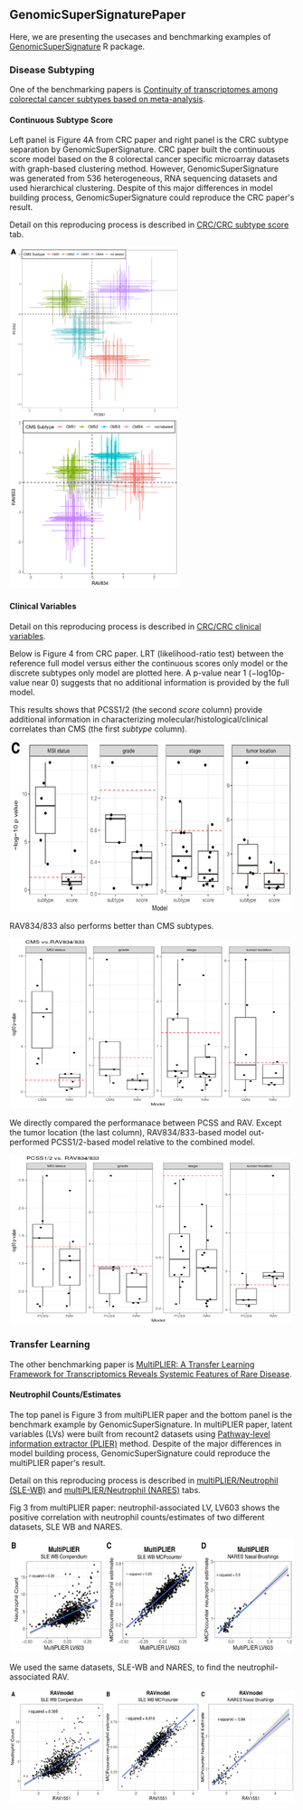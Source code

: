 ## GenomicSuperSignaturePaper
Here, we are presenting the usecases and benchmarking examples of [GenomicSuperSignature](https://shbrief.github.io/GenomicSuperSignature/) R package.

### Disease Subtyping
One of the benchmarking papers is [Continuity of transcriptomes among colorectal cancer subtypes based on meta-analysis](https://genomebiology.biomedcentral.com/articles/10.1186/s13059-018-1511-4). 

#### Continuous Subtype Score
Left panel is Figure 4A from CRC paper and right panel is the CRC subtype separation
by GenomicSuperSignature. CRC paper built the continuous score model based on the 8 
colorectal cancer specific microarray datasets with graph-based clustering method. 
However, GenomicSuperSignature was generated from 536 heterogeneous, RNA sequencing 
datasets and used hierarchical clustering. Despite of this major differences in 
model building process, GenomicSuperSignature could reproduce the CRC paper's result.

Detail on this reproducing process is described in [CRC/CRC subtype score](https://shbrief.github.io/GenomicSuperSignaturePaper/articles/CRC/repeat_Fig4A.html) 
tab. 

<img src="https://raw.githubusercontent.com/shbrief/GenomicSuperSignaturePaper/master/inst/images/CRC_Fig4A.png" width="300" height="300">
<img src="https://raw.githubusercontent.com/shbrief/GenomicSuperSignaturePaper/master/Results/CRC/outputs/png/scatter_834_833.png" width="300" height="300">

#### Clinical Variables
Detail on this reproducing process is described in [CRC/CRC clinical variables](https://shbrief.github.io/GenomicSuperSignaturePaper/articles/CRC/repeat_Fig4C.html).

Below is Figure 4 from CRC paper. LRT (likelihood-ratio test) between the reference 
full model versus either the continuous scores only model or the discrete subtypes 
only model are plotted here. A p-value near 1 (−log10p-value near 0) suggests that 
no additional information is provided by the full model. 

This results shows that PCSS1/2 (the second *score* column) provide additional information 
in characterizing molecular/histological/clinical correlates than CMS (the first *subtype* column).

<img src="https://raw.githubusercontent.com/shbrief/GenomicSuperSignaturePaper/master/inst/images/CRC_Fig4C.png" width="500" height="300">

RAV834/833 also performs better than CMS subtypes.

<img src="https://raw.githubusercontent.com/shbrief/GenomicSuperSignaturePaper/master/Results/CRC/outputs/png/boxplot_CMS_vs_834_833.png" width="500" height="300">

We directly compared the performanace between PCSS and RAV. Except the tumor location 
(the last column), RAV834/833-based model out-performed PCSS1/2-based model relative
to the combined model.

<img src="https://raw.githubusercontent.com/shbrief/GenomicSuperSignaturePaper/master/Results/CRC/outputs/png/boxplot_PCSS_vs_834_833.png" width="500" height="300">

### Transfer Learning
The other benchmarking paper is [MultiPLIER: A Transfer Learning Framework for Transcriptomics Reveals Systemic Features of Rare Disease](https://www.cell.com/cell-systems/fulltext/S2405-4712(19)30119-X?_returnURL=https%3A%2F%2Flinkinghub.elsevier.com%2Fretrieve%2Fpii%2FS240547121930119X%3Fshowall%3Dtrue). 

#### Neutrophil Counts/Estimates
The top panel is Figure 3 from multiPLIER paper and the bottom panel is the benchmark
example by GenomicSuperSignature. In multiPLIER paper, latent variables (LVs) were
built from recount2 datasets using [Pathway-level information extractor (PLIER)](https://www.nature.com/articles/s41592-019-0456-1) method. Despite of the 
major differences in model building process, GenomicSuperSignature could reproduce 
the multiPLIER paper's result.

Detail on this reproducing process is described in [multiPLIER/Neutrophil (SLE-WB)](https://shbrief.github.io/GenomicSuperSignaturePaper/articles/SLE-WB/repeat_Fig3_SLE-WB.html) 
and [multiPLIER/Neutrophil (NARES)](https://shbrief.github.io/GenomicSuperSignaturePaper/articles/NARES/repeat_Fig3_NARES.html) tabs.

Fig 3 from multiPLIER paper: neutrophil-associated LV, LV603 shows the positive 
correlation with neutrophil counts/estimates of two different datasets, SLE WB 
and NARES.

<img src="https://raw.githubusercontent.com/shbrief/GenomicSuperSignaturePaper/master/inst/images/multiPLIER_Fig3.png" width="600" height="200">

We used the same datasets, SLE-WB and NARES, to find the neutrophil-associated RAV.

<img src="https://raw.githubusercontent.com/shbrief/GenomicSuperSignaturePaper/master/Results/multiPLIER_Fig3.png" width="600" height="200">
